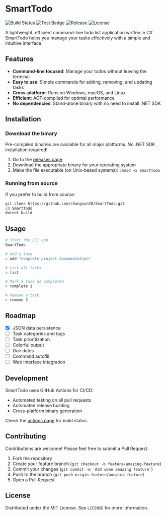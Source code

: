 # SmartTodo

![Build Status](https://github.com/changsun20/SmartTodo/actions/workflows/release.yml/badge.svg)
![Test Badge](https://github.com/changsun20/SmartTodo/actions/workflows/pr-test.yml/badge.svg)
![Release](https://img.shields.io/github/v/release/changsun20/SmartTodo)
![License](https://img.shields.io/github/license/changsun20/SmartTodo)

A lightweight, efficient command-line todo list application written in C#. SmartTodo helps you manage your tasks effectively with a simple and intuitive interface.

## Features

- **Command-line focused**: Manage your todos without leaving the terminal
- **Easy to use**: Simple commands for adding, removing, and updating tasks
- **Cross-platform**: Runs on Windows, macOS, and Linux
- **Efficient**: AOT-compiled for optimal performance
- **No dependencies**: Stand-alone binary with no need to install .NET SDK

## Installation

### Download the binary

Pre-compiled binaries are available for all major platforms. No .NET SDK installation required!

1. Go to the [releases page](https://github.com/changsun20/SmartTodo/releases)
2. Download the appropriate binary for your operating system
3. Make the file executable (on Unix-based systems): `chmod +x SmartTodo`

### Running from source

If you prefer to build from source:

```bash
git clone https://github.com/changsun20/SmartTodo.git
cd SmartTodo
dotnet build
```

## Usage

```bash
# Start the CLI app
SmartTodo

# Add a task
> add "Complete project documentation"

# List all tasks
> list

# Mark a task as completed
> complete 1

# Remove a task
> remove 2
```

## Roadmap

- [x] JSON data persistence
- [ ] Task categories and tags
- [ ] Task prioritization
- [ ] Colorful output
- [ ] Due dates
- [ ] Command autofill
- [ ] Web interface integration

## Development

SmartTodo uses GitHub Actions for CI/CD:
- Automated testing on all pull requests
- Automated release building
- Cross-platform binary generation

Check the [actions page](https://github.com/changsun20/SmartTodo/actions) for build status.

## Contributing

Contributions are welcome! Please feel free to submit a Pull Request.

1. Fork the repository
2. Create your feature branch (`git checkout -b feature/amazing-feature`)
3. Commit your changes (`git commit -m 'Add some amazing feature'`)
4. Push to the branch (`git push origin feature/amazing-feature`)
5. Open a Pull Request

## License

Distributed under the MIT License. See `LICENSE` for more information.